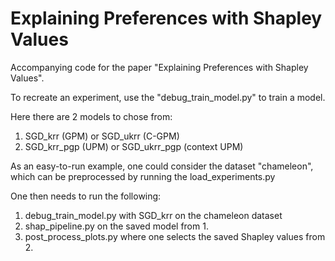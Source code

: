 # Explaining Preferences with Shapley Values
Accompanying code for the paper "Explaining Preferences with Shapley Values".

To recreate an experiment, use the "debug_train_model.py" to train a model.

Here there are 2 models to chose from:

1. SGD_krr (GPM) or SGD_ukrr (C-GPM)
2. SGD_krr_pgp (UPM) or SGD_ukrr_pgp (context UPM)

As an easy-to-run example, one could consider the dataset "chameleon", which can be preprocessed by running the load_experiments.py

One then needs to run the following:

1. debug_train_model.py with SGD_krr on the chameleon dataset
2. shap_pipeline.py on the saved model from 1.
3. post_process_plots.py where one selects the saved Shapley values from 2. 



